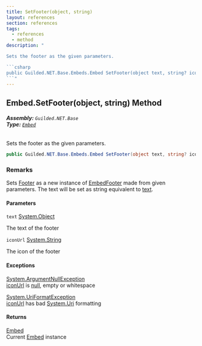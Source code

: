 ```yaml
---
title: SetFooter(object, string)
layout: references
section: references
tags:
  - references
  - method
description: "

Sets the footer as the given parameters.

```csharp
public Guilded.NET.Base.Embeds.Embed SetFooter(object text, string? iconUrl=null);
```"
---
```


## Embed.SetFooter(object, string) Method
###### **Assembly:** `Guilded.NET.Base`<br/>**Type:** [`Embed`](Embed 'Guilded.NET.Base.Embeds.Embed')

Sets the footer as the given parameters.

```csharp
public Guilded.NET.Base.Embeds.Embed SetFooter(object text, string? iconUrl=null);
```

### Remarks
  
Sets [Footer](Embed.Footer 'Guilded.NET.Base.Embeds.Embed.Footer') as a new instance of [EmbedFooter](EmbedFooter 'Guilded.NET.Base.Embeds.EmbedFooter') made from given parameters. The text will be set as string equivalent to [text](Embed.SetFooter(object,string)#Guilded.NET.Base.Embeds.Embed.SetFooter(object,string).text 'Guilded.NET.Base.Embeds.Embed.SetFooter(object, string).text').
#### Parameters

<a name='Guilded.NET.Base.Embeds.Embed.SetFooter(object,string).text'></a>

`text` [System.Object](https://docs.microsoft.com/en-us/dotnet/api/System.Object 'System.Object')

The text of the footer

<a name='Guilded.NET.Base.Embeds.Embed.SetFooter(object,string).iconUrl'></a>

`iconUrl` [System.String](https://docs.microsoft.com/en-us/dotnet/api/System.String 'System.String')

The icon of the footer

#### Exceptions

[System.ArgumentNullException](https://docs.microsoft.com/en-us/dotnet/api/System.ArgumentNullException 'System.ArgumentNullException')  
[iconUrl](Embed.SetFooter(object,string)#Guilded.NET.Base.Embeds.Embed.SetFooter(object,string).iconUrl 'Guilded.NET.Base.Embeds.Embed.SetFooter(object, string).iconUrl') is [null](https://docs.microsoft.com/en-us/dotnet/csharp/language-reference/keywords/null 'https://docs.microsoft.com/en-us/dotnet/csharp/language-reference/keywords/null'), empty or whitespace

[System.UriFormatException](https://docs.microsoft.com/en-us/dotnet/api/System.UriFormatException 'System.UriFormatException')  
[iconUrl](Embed.SetFooter(object,string)#Guilded.NET.Base.Embeds.Embed.SetFooter(object,string).iconUrl 'Guilded.NET.Base.Embeds.Embed.SetFooter(object, string).iconUrl') has bad [System.Uri](https://docs.microsoft.com/en-us/dotnet/api/System.Uri 'System.Uri') formatting

#### Returns
[Embed](Embed 'Guilded.NET.Base.Embeds.Embed')  
Current [Embed](Embed 'Guilded.NET.Base.Embeds.Embed') instance